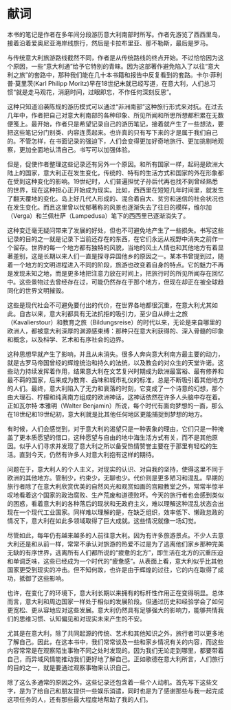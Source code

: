 
# 献词

本书的笔记是作者在多年间分段游历意大利南部时所写。作者先游览了西西里岛，接着沿着爱奥尼亚海岸线旅行，然后是卡拉布里亚、那不勒斯，最后是罗马。

与传统意大利旅游路线截然不同，作者是从传统路线的终点开始。不过恰恰因为这个原因，一些“意大利通”给予它特别的青睐。因为这部著作避免陷入了以往“意大利之旅”的套路中，那种我们能在几十本书籍和报告中反复看到的套路。卡尔·菲利普·莫里茨(Karl Philipp Moritz)早在18世纪末就已经写道，在意大利，人们总习惯“就是走马观花，消磨时间，过眼即忘，不作任何深刻反思”。

这种只知道沿袭陈规的游历模式可以通过“非洲南部”这种旅行形式来对抗。在过去几年中，作者把自己对意大利南部的各种印象、所见所闻和所思所想都积累在无数便笺上。最开始，作者只是希望记录自己的游历笔记，接着就产生了一些想法，要把这些笔记分门别类、内容连贯起来。也许真的只有写下来的才是属于我们自己的。不管怎样，在书面记录的强迫下，人们会变得更加好奇地旅行、更加挑剔地观察，更加全面地认清自己。书写可以加强体验。

但是，促使作者整理这些记录还有另外一个原因。和所有国家一样，起码是欧洲大陆上的国家，意大利正在发生变化，传统的、特有的生活方式和国家的外在形象都在受到这种变化的影响。19世纪时，人们普遍担忧子孙后代再也找不到曾经熟悉的世界，现在这种担心正开始成为现实。比如，西西里在短短几年时间里，就发生了翻天覆地的变化。岛上好几代人形成的、混合着自大、贫穷和迷信的社会状况也在发生变化。而且这里曾以忧郁著称的风景也逐渐失去了往日的模样，维尔加（Verga）和兰佩杜萨（Lampedusa）笔下的西西里已逐渐消失了。

这种变迁毫无疑问带来了发展的好处，但也不可避免地产生了一些损失。书写这些记录的目的之一就是记录下当前还存在的东西，在它们永远从视野中消失之前作一个留存。世界的每一个地方都有独特的风貌，当地的风土人情也和其他地方有着显著差别，这是长期以来人们一直是探寻异国他乡的原因之一。某本书曾提到过，随着一个地方的文明进程进入不同的阶段，旅游也改变着自身的特点。它的魅力不再是发现未知之地，而是更多地把注意力放在时间上，把旅行时的所见所闻存在回忆中。这些景物过去曾经存在过，可能仍然存在于那个地方，但现在却正在被全球趋同化的世界文明摧毁。

这些是现代社会不可避免要付出的代价，在世界各地都很沉重，在意大利尤其如此。自古以来，意大利都具有无法抗拒的吸引力，至少自从绅士之旅（Kavalierstour）和教育之旅（Bildungsreise）的时代以来，无论是来自哪里的欧洲人，都被意大利深厚的渊源感束缚：那种只在意大利获得的、深入骨髓的印象和概念，以及科学、艺术和有序社会的边界。

这种思想早就产生了影响，并且从未消失。很多人奔向意大利南方最主要的动力，就是古罗马帝国曾经的辉煌统治和持久的法统，以及教会的对众生的天堂许诺。这些动力持续发挥着作用，结果意大利在文艺复兴时期成为欧洲最富裕、最有修养和最不羁的国家，后来成为教育、品味和城市礼仪的标准，总是不断吸引着其他地方的人们。最终，意大利陷入了无力和衰落的时刻，它变成了一个诗意的幻想，那个由大理石、柠檬和纯真南方组成的欧洲神话，这神话依然在许多人头脑中存在着。正如瓦尔特·本雅明（Walter Benjamin）所说，每个时代有面向梦想的一面，那么在18世纪和19世纪初，意大利就是比其他任何地区更能捕捉到梦想的地方。

有时候，人们会感觉到，对于意大利的渴望只是一种表象的理由，它们只是一种掩盖了更本质愿望的借口，这种愿望与自由的地中海生活方式有关，而不是其他原因。似乎人们寻求并发现了意大利之所以备受热情赞誉主要在于那里有轻松的生活。直到今天，仍然有许多人对意大利抱有这样的期待。

问题在于，意大利人的个人主义，对现实的认识、对自我的坚持，使得这里不同于欧洲的其他地方。管制少，约束少，无聊也少。代价则是更多陋习和混乱。早期的旅行者除了在意大利欣赏优美的自然风光和观赏如画的宫殿教堂之外，常常半惊半叹地看着这个国家的政治腐败、生产荒废和道德败坏。今天的旅行者也会感到类似的困惑，看着意大利的各种落后的现状和无政府主义，难以理解这种混乱状态会出现在一个现代工业国家。同样难以理解的是，在缺乏组织，效率低下、懒政怠政的情况下，意大利在如此多领域取得了巨大成就。这些情况就像一场幻觉。

尽管如此，每年仍有越来越多的人前往意大利。因为有许多旅游景点。不少人去意大利还是和从前一样，常常不承认对旅游的热爱不过是为了逃离他们家乡那种完美无缺的有序世界，逃离所有人们都所说的“疲惫的北方”，即生活在北方的沉重压迫和单调乏味，这些已经成为一个时代的“疲惫感”。从表面上看，意大利似乎比其他国家更受到现实的冲击。但不知何故，也许是由于辉煌的过往，它的内在取得了成功，抵御了这些影响。

也许，在变化了的环境下，意大利长期以来拥有的标杆性作用正在变得明显。总体而言，意大利和周边国家一样处于相似的发展阶段。但通过历史和经验学会了如何更宽松、更从容地应对这些发展。意大利仍然具有足够强大的影响力，能够共情我们的思维习惯、认知偏见和对现实未来产生的不安。

尤其是在意大利，除了共同起源的传统、艺术和其他知识之外，旅行者可以更多地了解自己。因此，在这本书中，我们常常谈及一些和家乡情况有关的内容，而这些内容常常是在观察陌生事物不同之处时发现的。因为我们无论走到哪里，都要带着自己，而异域风情能推动我们更好地了解自己。正如歌德在意大利所言，人们旅行的目的之一，就是要通过观察事物来认识自己。

除了这么多通常的原因之外，这些记录还包含着一些个人动机。首先写下这些文字，是为了给自己和朋友提供一些娱乐消遣，同时也是为了感谢那些与我一起完成这项任务的人，还有那些最大程度地帮助了我的人们。
